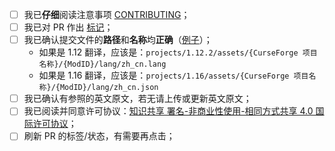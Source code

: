 - [ ] 我已**仔细**阅读注意事项 [CONTRIBUTING](https://github.com/CFPAOrg/Minecraft-Mod-Language-Package/blob/main/CONTRIBUTING.md)；
- [ ] 我已对 PR 作出 [标记](https://github.com/CFPAOrg/Minecraft-Mod-Language-Package/blob/main/CONTRIBUTING.md#github-pr)；
- [ ] 我已确认提交文件的**路径**和**名称**均**正确**（[例子](https://github.com/CFPAOrg/Minecraft-Mod-Language-Package/blob/main/CONTRIBUTING.md#提交文件路径的例子)）；
  - 如果是 1.12 翻译，应该是：`projects/1.12.2/assets/{CurseForge 项目名称}/{ModID}/lang/zh_cn.lang`
  - 如果是 1.16 翻译，应该是：`projects/1.16/assets/{CurseForge 项目名称}/{ModID}/lang/zh_cn.json`
- [ ] 我已确认有参照的英文原文，若无请上传或更新英文原文；
- [ ] 我已阅读并同意许可协议：[知识共享 署名-非商业性使用-相同方式共享 4.0 国际许可协议](https://creativecommons.org/licenses/by-nc-sa/4.0/)；
- [ ] 刷新 PR 的标签/状态，有需要再点击；
